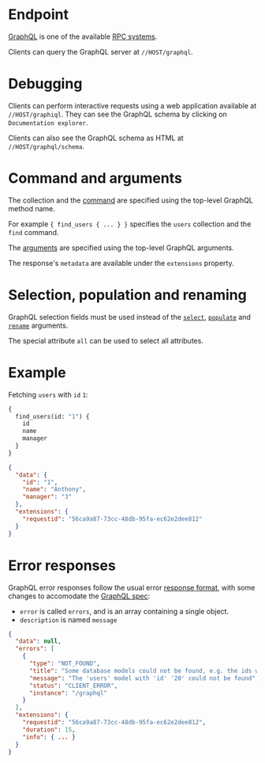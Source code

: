 # Endpoint

[GraphQL](http://graphql.org/) is one of the available [RPC systems](README.md).

Clients can query the GraphQL server at `//HOST/graphql`.

# Debugging

Clients can perform interactive requests using a web application available at
`//HOST/graphiql`. They can see the GraphQL schema by clicking on
`Documentation explorer`.

Clients can also see the GraphQL schema as HTML at `//HOST/graphql/schema`.

# Command and arguments

The collection and the [command](README.md#rpc) are specified using the
top-level GraphQL method name.

For example `{ find_users { ... } }` specifies the `users` collection and the
`find` command.

The [arguments](README.md#rpc) are specified using the top-level GraphQL
arguments.

The response's `metadata` are available under the `extensions` property.

# Selection, population and renaming

GraphQL selection fields must be used instead of the
[`select`](../arguments/selecting.md),
[`populate`](../request/relations.md#populating-nested-collections) and
[`rename`](../arguments/renaming.md) arguments.

The special attribute `all` can be used to select all attributes.

# Example

Fetching `users` with `id` `1`:

```graphql
{
  find_users(id: "1") {
    id
    name
    manager
  }
}
```

```json
{
  "data": {
    "id": "1",
    "name": "Anthony",
    "manager": "3"
  },
  "extensions": {
    "requestid": "56ca9a87-73cc-48db-95fa-ec62e2dee812"
  }
}
```

# Error responses

GraphQL error responses follow the usual error
[response format](../request/error.md#error-responses), with some changes to
accomodate the [GraphQL spec](https://facebook.github.io/graphql/#sec-Errors):

- `error` is called `errors`, and is an array containing a single object.
- `description` is named `message`

```json
{
  "data": null,
  "errors": [
    {
      "type": "NOT_FOUND",
      "title": "Some database models could not be found, e.g. the ids were invalid",
      "message": "The 'users' model with 'id' '20' could not be found",
      "status": "CLIENT_ERROR",
      "instance": "/graphql"
    }
  ],
  "extensions": {
    "requestid": "56ca9a87-73cc-48db-95fa-ec62e2dee812",
    "duration": 15,
    "info": { ... }
  }
}
```
